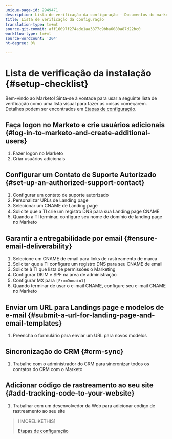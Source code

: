 ```yaml
---
unique-page-id: 2949471
description: Lista de verificação da configuração - Documentos do marketing - Documentação do produto
title: Lista de verificação da configuração
translation-type: tm+mt
source-git-commit: aff16097f274ade1aa3877c9bba6080a87d22bc0
workflow-type: tm+mt
source-wordcount: '204'
ht-degree: 0%

---
```



# Lista de verificação da instalação {#setup-checklist}

Bem-vindo ao Marketo! Sinta-se à vontade para usar a seguinte lista de verificação como uma lista visual para fazer as coisas começarem. Detalhes podem ser encontrados em [Etapas de configuração](/help/marketo/getting-started/setup-steps.md).

## Faça logon no Marketo e crie usuários adicionais {#log-in-to-marketo-and-create-additional-users}

1. Fazer logon no Marketo
1. Criar usuários adicionais

## Configurar um Contato de Suporte Autorizado {#set-up-an-authorized-support-contact}

1. Configurar um contato de suporte autorizado
1. Personalizar URLs de Landing page
1. Selecionar um CNAME de Landing page
1. Solicite que a TI crie um registro DNS para sua Landing page CNAME
1. Quando a TI terminar, configure seu nome de domínio de landing page no Marketo

## Garantir a entregabilidade por email {#ensure-email-deliverability}

1. Selecione um CNAME de email para links de rastreamento de marca
1. Solicitar que a TI configure um registro DNS para seu CNAME de email
1. Solicite à TI que lista de permissões o Marketing
1. Configurar DKIM e SPF na área de administração
1. Configurar MX para `[FromDomain1]`
1. Quando terminar de usar o e-mail CNAME, configure seu e-mail CNAME no Marketo

## Enviar um URL para Landings page e modelos de e-mail {#submit-a-url-for-landing-page-and-email-templates}

1. Preencha o formulário para enviar um URL para novos modelos

## Sincronização do CRM {#crm-sync}

1. Trabalhe com o administrador do CRM para sincronizar todos os contatos do CRM com o Marketo

## Adicionar código de rastreamento ao seu site {#add-tracking-code-to-your-website}

1. Trabalhar com um desenvolvedor da Web para adicionar código de rastreamento ao seu site

>[!MORELIKETHIS]
>
>[Etapas de configuração](/help/marketo/getting-started/setup-steps.md)

